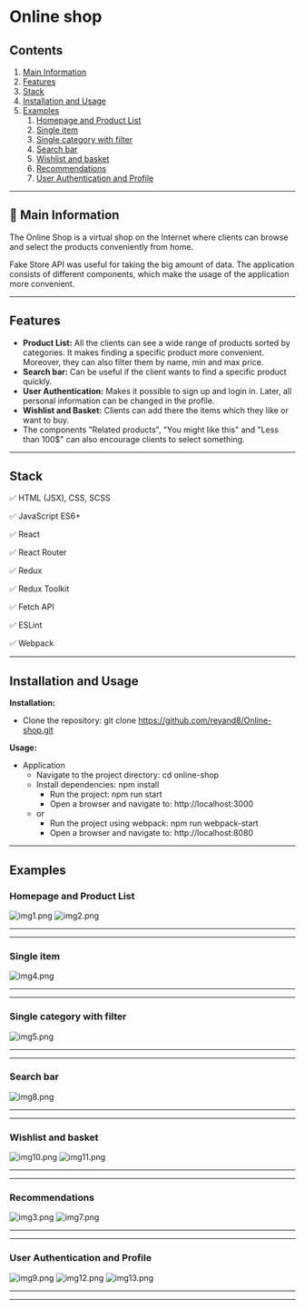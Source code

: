 # Online shop


## Contents
1. [Main Information](#📜-Main-Information)
2. [Features](#Features)
3. [Stack](#Stack)
4. [Installation and Usage](#Installation-and-Usage)
5. [Examples](#Examples)
    1. [Homepage and Product List](#Homepage-and-Product-List)
    2. [Single item](#Single-item)
    3. [Single category with filter](#Single-category-with-filter)
    4. [Search bar](#Search-bar)
    5. [Wishlist and basket](#Wishlist-and-basket)
    6. [Recommendations](#Recommendations)
    7. [User Authentication and Profile](#User-Authentication-and-Profile)


____

## 📜 Main Information

The Online Shop is a virtual shop on the Internet where clients can 
browse and select the products conveniently from home.

Fake Store API was useful for taking the big amount of data. 
The application consists of different components, which make the usage of 
the application more convenient.

____

## Features

- **Product List:** All the clients can see a wide range of products sorted 
by categories. It makes finding a specific product more convenient. Moreover, 
they can also filter them by name, min and max price.
- **Search bar:** Can be useful if the client wants to find a specific product quickly.
- **User Authentication:** Makes it possible to sign up and login in. Later, all personal 
information can be changed in the profile.
- **Wishlist and Basket:** Clients can add there the items which they like or want to
buy.
- The components "Related products", "You might like this" and
"Less than 100$" can also encourage clients to select something.

____

## Stack

✅ HTML (JSX), CSS, SCSS

✅ JavaScript ES6+

✅ React

✅ React Router

✅ Redux

✅ Redux Toolkit

✅ Fetch API

✅ ESLint

✅ Webpack

____


## Installation and Usage

**Installation:**

* Clone the repository: git clone https://github.com/reyand8/Online-shop.git

**Usage:**

* Application
    - Navigate to the project directory: cd online-shop
    - Install dependencies: npm install
        - Run the project: npm run start
        - Open a browser and navigate to: http://localhost:3000
    - or
        - Run the project using webpack: npm run webpack-start
        - Open a browser and navigate to: http://localhost:8080
____

## Examples


### Homepage and Product List

![img1.png](readmeScr/img1.png)
![img2.png](readmeScr/img2.png)

____
____

### Single item

![img4.png](readmeScr/img4.png)

____
____

### Single category with filter

![img5.png](readmeScr/img5.png)

____
____

### Search bar

![img8.png](readmeScr/img8.png)

____
____

### Wishlist and basket

![img10.png](readmeScr/img10.png)
![img11.png](readmeScr/img11.png)

____
____

### Recommendations 

![img3.png](readmeScr/img3.png)
![img7.png](readmeScr/img7.png)

____
____

### User Authentication and Profile

![img9.png](readmeScr/img9.png)
![img12.png](readmeScr/img12.png)
![img13.png](readmeScr/img13.png)

____
____
